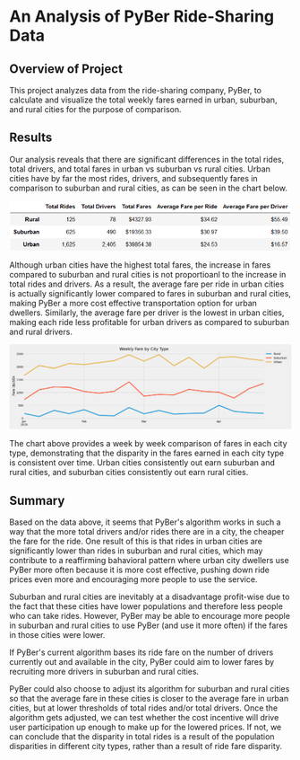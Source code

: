 # An Analysis of PyBer Ride-Sharing Data

## Overview of Project

This project analyzes data from the ride-sharing company, PyBer, to calculate and visualize the total weekly fares earned in urban, suburban, and rural cities for the purpose of comparison.

## Results

Our analysis reveals that there are significant differences in the total rides, total drivers, and total fares in urban vs suburban vs rural cities. Urban cities have by far the most rides, drivers, and subsequently fares in comparison to suburban and rural cities, as can be seen in the chart below.

![PyBer_Summary.png](analysis/Summary_Stats.png)

Although urban cities have the highest total fares, the increase in fares compared to suburban and rural cities is not proportioanl to the increase in total rides and drivers. As a result, the average fare per ride in urban cities is actually significantly lower compared to fares in suburban and rural cities, making PyBer a more cost effective transportation option for urban dwellers. Similarly, the average fare per driver is the lowest in urban cities, making each ride less profitable for urban drivers as compared to suburban and rural drivers.

![PyBer_Fares_by_Week.png](analysis/PyBer_fare_summary.png)

The chart above provides a week by week comparison of fares in each city type, demonstrating that the disparity in the fares earned in each city type is consistent over time. Urban cities consistently out earn suburban and rural cities, and suburban cities consistently out earn rural cities. 

## Summary

Based on the data above, it seems that PyBer's algorithm works in such a way that the more total drivers and/or rides there are in a city, the cheaper the fare for the ride. One result of this is that rides in urban cities are significantly lower than rides in suburban and rural cities, which may contribute to a reaffirming bahavioral pattern where urban city dwellers use PyBer more often because it is more cost effective, pushing down ride prices even more and encouraging more people to use the service.

Suburban and rural cities are inevitably at a disadvantage profit-wise due to the fact that these cities have lower populations and therefore less people who can take rides. However, PyBer may be able to encourage more people in suburban and rural cities to use PyBer (and use it more often) if the fares in those cities were lower. 

If PyBer's current algorithm bases its ride fare on the number of drivers currently out and available in the city, PyBer could aim to lower fares by recruiting more drivers in suburban and rural cities. 

PyBer could also choose to adjust its algorithm for suburban and rural cities so that the average fare in these cities is closer to the average fare in urban cities, but at lower thresholds of total rides and/or total drivers. Once the algorithm gets adjusted, we can test whether the cost incentive will drive user participation up enough to make up for the lowered prices. If not, we can conclude that the disparity in total rides is a result of the population disparities in different city types, rather than a result of ride fare disparity. 
